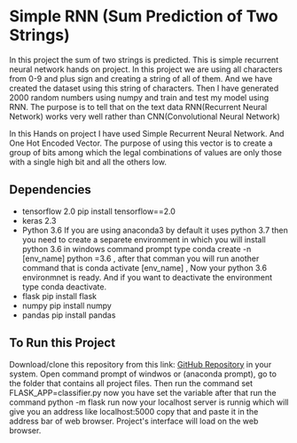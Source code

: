 # Simple RNN (Sum Prediction of Two Strings)
In this project the sum of two strings is predicted. This is simple recurrent neural network hands on project. In this project we are using all characters from 0-9 and plus sign and creating a string of all of them. And we have created the dataset using this string of characters. Then I have generated 2000 random numbers using numpy and train and test my model using RNN. The purpose is to tell that on the text data RNN(Recurrent Neural Network) works very well rather than CNN(Convolutional Neural Network)

In this Hands on project I have used Simple Recurrent Neural Network. And One Hot Encoded Vector. The purpose of using this vector is to create a group of bits among which the legal combinations of values are only those with a single high bit and all the others low.

## Dependencies
* tensorflow 2.0   	pip install tensorflow==2.0
* keras 2.3
* Python 3.6        If you are using anaconda3 by default it uses python 3.7 then you need to create a separete environment in which you will install python 3.6 in windows command                     prompt type conda create -n [env_name] python =3.6 , after that comman you will run another command that is conda activate [env_name] , Now your python 3.6                         environmnet is ready. And if you want to deactivate the environment type conda deactivate. 
* flask		   	      pip install flask
* numpy			        pip install numpy
* pandas		        pip install pandas


## To Run this Project

Download/clone this repository from this link: [GitHub Repository]() in your system. 
Open command prompt of windwos or  (anaconda prompt), go to the folder that contains all project files. Then run the command set FLASK_APP=classifier.py now you have set the variable after that run the command python -m flask run now your localhost server is runnig 
which will give you an address like localhost:5000 copy that and paste it in the address bar of web browser. 
Project's interface will load on the web browser.
